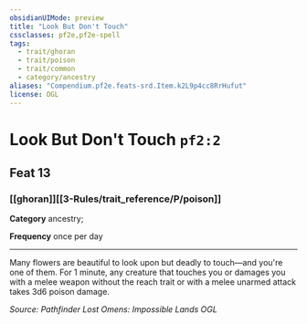 ```yaml
---
obsidianUIMode: preview
title: "Look But Don't Touch"
cssclasses: pf2e,pf2e-spell
tags:
  - trait/ghoran
  - trait/poison
  - trait/common
  - category/ancestry
aliases: "Compendium.pf2e.feats-srd.Item.k2L9p4cc8RrHufut"
license: OGL
---
```

# Look But Don't Touch `pf2:2`
## Feat 13
### [[ghoran]][[3-Rules/trait_reference/P/poison]]

**Category** ancestry; 




**Frequency** once per day

* * *

Many flowers are beautiful to look upon but deadly to touch—and you're one of them. For 1 minute, any creature that touches you or damages you with a melee weapon without the reach trait or with a melee unarmed attack takes 3d6 poison damage.

*Source: Pathfinder Lost Omens: Impossible Lands*
*OGL*
